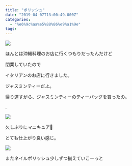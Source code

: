 ```yaml
---
title: "ポリッシュ"
date: "2019-04-07T13:00:49.000Z"
categories: 
  - "%e6%9c%aa%e5%88%86%e9%a1%9e"
tags: 
---
```


![](/images/2019-04-07-18-11-247651699875238279719.jpg)

ほんとは沖縄料理のお店に行くつもりだったんだけど

閉業していたので

イタリアンのお店に行きました。

ジャスミンティーだよ。

帰り道すがら、ジャスミンティーのティーバッグを買ったの。

.

![](/images/20190407_221356296982466474139532.jpg)

久しぶりにマニキュア💅

とても仕上がり良い感じ。

![](/images/2019-04-07-22-23-364600538886336340933.jpg)

またネイルポリッシュ少しずつ揃えていこーっと
